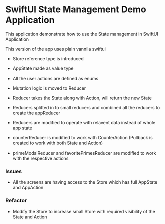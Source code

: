 # SwiftUI State Management Demo Application 

This application demonstrate how to use the State management in SwiftUI Application

This version of the app uses plain vannila swiftui 

- Store reference type is introduced
- AppState made as value type
- All the user actions are defined as enums
- Mutation logic is moved to Reducer
- Reducer takes the State along with Action, will return the new State

- Reducers splitted in to small reducers and combined all the reducers to create the appReducer
- Reducers are modified to operate with relavent data instead of whole app state
- counterReducer is modified to work with CounterAction (Pullback is created to work with both State and Action)
- primeModalReducer and favoritePrimesReducer are modified to work with the respective actions

### Issues
- All the screens are having access to the Store which has full AppState and AppAction

### Refactor
- Modify the Store to increase small Store with required visibility of the State and Action

